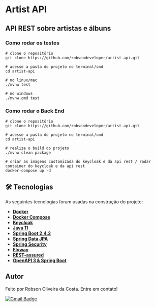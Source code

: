 # Artist API

## API REST sobre artistas e álbuns

### Como rodar os testes

```
# clone o repositório
git clone https://github.com/robsondeveloper/artist-api.git

# acesse a pasta do projeto no terminal/cmd
cd artist-api

# no linux/mac
./mvnw test

# no windows
./mvnw.cmd test
```

### Como rodar o Back End

```
# clone o repositório
git clone https://github.com/robsondeveloper/artist-api.git

# acesse a pasta do projeto no terminal/cmd
cd artist-api

# realize o build do projeto
./mvnw clean package

# criar as imagens customizada do keycloak e da api rest / rodar container do keycloak e da api rest
docker-compose up -d
```

## 🛠 Tecnologias

As seguintes tecnologias foram usadas na construção do projeto:

-   **[Docker](https://docs.docker.com/)**
-   **[Docker Compose](https://docs.docker.com/compose/)**
-   **[Keycloak](https://www.keycloak.org/)**
-   **[Java 11](https://www.oracle.com/br/java/technologies/javase-jdk11-downloads.html)**
-   **[Spring Boot 2.4.2](https://spring.io/projects/spring-boot)**
-   **[Spring Data JPA](https://spring.io/projects/spring-data-jpa)**
-   **[Spring Security](https://spring.io/projects/spring-security)**
-   **[Flyway](https://flywaydb.org/)**
-   **[REST-assured](https://rest-assured.io/)**
-   **[OpenAPI 3 & Spring Boot](https://springdoc.org/)**

## Autor

Feito por Robson Oliveira da Costa. Entre em contato!

[![Gmail Badge](https://img.shields.io/badge/-robsondeveloper@gmail.com-c14438?style=flat-square&logo=Gmail&logoColor=white&link=mailto:robsondeveloper@gmail.com)](mailto:robsondeveloper@gmail.com)
